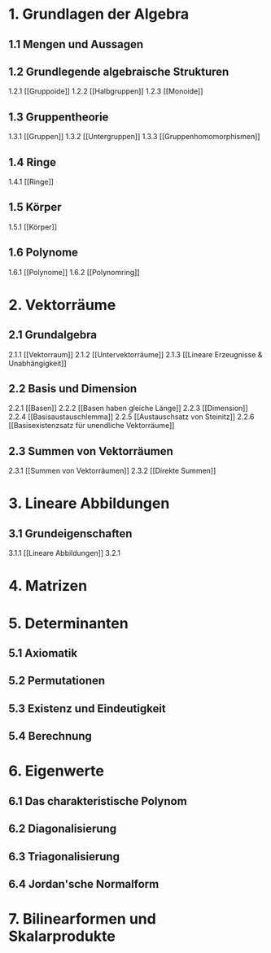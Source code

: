 # 1. Grundlagen der Algebra
## 1.1 Mengen und Aussagen
## 1.2 Grundlegende algebraische Strukturen
1.2.1 [[Gruppoide]]
1.2.2 [[Halbgruppen]]
1.2.3 [[Monoide]]
## 1.3 Gruppentheorie
1.3.1 [[Gruppen]]
1.3.2 [[Untergruppen]]
1.3.3 [[Gruppenhomomorphismen]]
## 1.4 Ringe
1.4.1 [[Ringe]]
## 1.5 Körper
1.5.1 [[Körper]]
## 1.6 Polynome
1.6.1 [[Polynome]]
1.6.2 [[Polynomring]]
# 2. Vektorräume

## 2.1 Grundalgebra
2.1.1 [[Vektorraum]]
2.1.2 [[Untervektorräume]]
2.1.3 [[Lineare Erzeugnisse & Unabhängigkeit]]
## 2.2 Basis und Dimension
2.2.1 [[Basen]]
2.2.2 [[Basen haben gleiche Länge]]
2.2.3 [[Dimension]]
2.2.4 [[Basisaustauschlemma]]
2.2.5 [[Austauschsatz von Steinitz]]
2.2.6 [[Basisexistenzsatz für unendliche Vektorräume]]

## 2.3 Summen von Vektorräumen
2.3.1 [[Summen von Vektorräumen]]
2.3.2 [[Direkte Summen]]
# 3. Lineare Abbildungen

## 3.1 Grundeigenschaften
3.1.1 [[Lineare Abbildungen]]
3.2.1 
# 4. Matrizen

# 5. Determinanten

## 5.1 Axiomatik
## 5.2 Permutationen

## 5.3 Existenz und Eindeutigkeit

## 5.4 Berechnung

# 6. Eigenwerte

## 6.1 Das charakteristische Polynom

## 6.2 Diagonalisierung

## 6.3 Triagonalisierung

## 6.4 Jordan'sche Normalform

# 7. Bilinearformen und Skalarprodukte